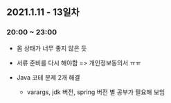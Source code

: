 ## 2021.1.11 - 13일차 

### 20:00 ~ 23:00

- 몸 상태가 너무 좋지 않은 듯 

- 서류 준비를 다시 해야함 => 개인정보동의서 ㅠㅠ

- Java 코테 문제 2개 해결 

    - varargs, jdk 버전, spring 버전 별 공부가 필요해 보임 

